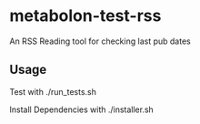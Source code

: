 # metabolon-test-rss
An RSS Reading tool for checking last pub dates

## Usage

Test with ./run_tests.sh

Install Dependencies with ./installer.sh


